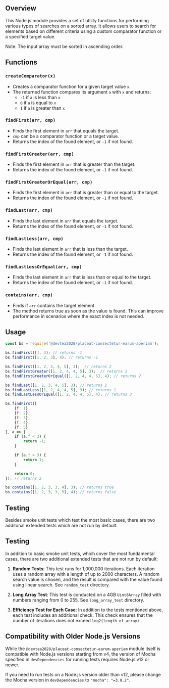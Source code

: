 ## Overview

This Node.js module provides a set of utility functions for performing various
types of searches on a sorted array. It allows users to search for elements
based on different criteria using a custom comparator function or a specified
target value.

Note: The input array must be sorted in ascending order.

## Functions

### `createComparator(x)`
- Creates a comparator function for a given target value `x`.
- The returned function compares its argument `a` with `x` and returns:
  - `-1` if `a` is less than `x`
  - `0` if `a` is equal to `x`
  - `1` if `a` is greater than `x`

### `findFirst(arr, cmp)`
- Finds the first element in `arr` that equals the target.
- `cmp` can be a comparator function or a target value.
- Returns the index of the found element, or `-1` if not found.

### `findFirstGreater(arr, cmp)`
- Finds the first element in `arr` that is greater than the target.
- Returns the index of the found element, or `-1` if not found.

### `findFirstGreaterOrEqual(arr, cmp)`
- Finds the first element in `arr` that is greater than or equal to the target.
- Returns the index of the found element, or `-1` if not found.

### `findLast(arr, cmp)`
- Finds the last element in `arr` that equals the target.
- Returns the index of the found element, or `-1` if not found.

### `findLastLess(arr, cmp)`
- Finds the last element in `arr` that is less than the target.
- Returns the index of the found element, or `-1` if not found.

### `findLastLessOrEqual(arr, cmp)`
- Finds the last element in `arr` that is less than or equal to the target.
- Returns the index of the found element, or `-1` if not found.

### `contains(arr, cmp)`
- Finds if `arr` contains the target element.
- The method returns true as soon as the value is found.
  This can improve performance in scenarios where the exact index is not needed.

## Usage

```js
const bs = require('@devtea2028/placeat-consectetur-earum-aperiam');

bs.findFirst([], 3); // returns -1
bs.findFirst([1, 2, 3], 4); // returns -1

bs.findFirst([1, 2, 3, 4, 5], 3);  // returns 2
bs.findFirstGreater([1, 2, 4, 4, 5], 3);  // returns 2
bs.findFirstGreaterOrEqual([1, 2, 4, 4, 5], 4); // returns 2

bs.findLast([1, 2, 3, 4, 5], 3); // returns 2
bs.findLastLess([1, 2, 4, 4, 5], 3); // returns 1
bs.findLastLessOrEqual([1, 2, 4, 4, 5], 4); // returns 3

bs.findFirst([
	{f: 1},
	{f: 2},
	{f: 3},
	{f: 4},
	{f: 5}
], a => {
	if (a.f < 3) {
		return -1;
	}

	if (a.f > 3) {
		return 1;
	}

	return 0;
}); // returns 2

bs.contains([1, 2, 3, 3, 4], 3); // returns true
bs.contains([1, 2, 3, 3, 5], 4); // returns false
```

## Testing

Besides smoke unit tests which test the most basic cases, there are two
additonal extended tests which are not run by default.

## Testing

In addition to basic smoke unit tests, which cover the most fundamental cases,
there are two additional extended tests that are not run by default:

1. **Random Tests**:
   This test runs for 1,000,000 iterations. Each iteration uses a random array
   with a length of up to 2000 characters. A random search value is chosen,
   and the result is compared with the value found using linear search.
   See `random_test` directory.

2. **Long Array Test**:
   This test is conducted on a 4GB `Uint8Array` filled with numbers ranging
   from 0 to 255. See `long_array_test` directory.

3. **Efficiency Test for Each Case**:
   In addition to the tests mentioned above, each test includes an additional
   check. This check ensures that the number of iterations does not exceed
   `log2(length_of_array)`..

## Compatibility with Older Node.js Versions

While the `@devtea2028/placeat-consectetur-earum-aperiam` module itself is compatible with Node.js versions starting
from v4, the version of Mocha specified in `devDependencies` for running tests
requires Node.js v12 or newer. 

If you need to run tests on a Node.js version older than v12, please change the
Mocha version in `devDependencies` to `"mocha": "=3.0.2"`.
